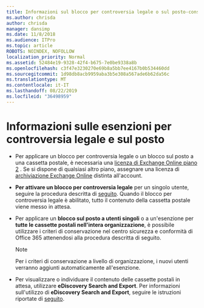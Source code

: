 ```yaml
---
title: Informazioni sul blocco per controversia legale o sul posto-conservazione
ms.author: chrisda
author: chrisda
manager: dansimp
ms.date: 11/8/2018
ms.audience: ITPro
ms.topic: article
ROBOTS: NOINDEX, NOFOLLOW
localization_priority: Normal
ms.assetid: 52484e19-9328-42f4-b675-7e0be9338a8b
ms.openlocfilehash: c3f47e3230270e69b8a5bb7ee4167b0b534460dd
ms.sourcegitcommit: 1d98db8acb9959aba3b5e308a567ade6b62da56c
ms.translationtype: MT
ms.contentlocale: it-IT
ms.lasthandoff: 08/22/2019
ms.locfileid: "36498959"
---
```

# <a name="about-litigation-holds-and-in-place-holds"></a>Informazioni sulle esenzioni per controversia legale e sul posto

- Per applicare un blocco per controversia legale o un blocco sul posto a una cassetta postale, è necessaria una [licenza di Exchange Online piano 2](https://docs.microsoft.com/office365/servicedescriptions/office-365-platform-service-description/office-365-plan-options) . Se si dispone di qualsiasi altro piano, assegnare una licenza di [archiviazione Exchange Online](https://docs.microsoft.com/office365/servicedescriptions/exchange-online-archiving-service-description/exchange-online-archiving-service-description) distinta all'account. 
    
- **Per attivare un blocco per controversia legale** per un singolo utente, seguire la procedura descritta di [seguito](https://docs.microsoft.com/office365/SecurityCompliance/place-a-mailbox-on-litigation-hold). Quando il blocco per controversia legale è abilitato, tutto il contenuto della cassetta postale viene messo in attesa.
    
- Per applicare un **blocco sul posto a utenti singoli** o a un'esenzione per **tutte le cassette postali nell'intera organizzazione**, è possibile utilizzare i criteri di conservazione nel centro sicurezza e conformità di Office 365 attenendosi [](https://docs.microsoft.com/Office365/securitycompliance/retention-policies )alla procedura descritta di seguito.
    
    > [!NOTE]
    > Per i criteri di conservazione a livello di organizzazione, i nuovi utenti verranno aggiunti automaticamente all'esenzione. 
  
- Per visualizzare o individuare il contenuto delle cassette postali in attesa, utilizzare **eDiscovery Search and Export**. Per informazioni sull'utilizzo di **eDiscovery Search and Export**, seguire le istruzioni riportate di [seguito](https://docs.microsoft.com/office365/securitycompliance/export-search-results).
    

